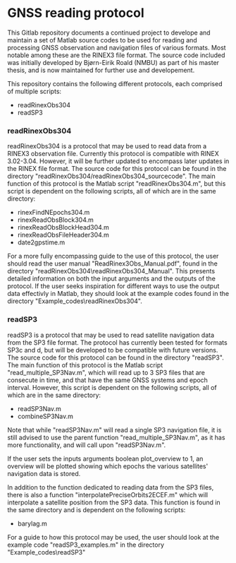 # GNSS reading protocol

This Gitlab repository documents a continued project to develope and maintain a 
set of Matlab source codes to be used for reading and processing GNSS 
observation and navigation files of various formats. Most notable among these 
are the RINEX3 file format. The source code included was initially developed by 
Bjørn-Eirik Roald (NMBU) as part of his master thesis, and is now maintained 
for further use and developement.

This repository contains the following different protocols, each comprised of 
multiple scripts:

- readRinexObs304
- readSP3


### readRinexObs304

readRinexObs304 is a protocol that may be used to read data from a RINEX3 
observation file. Currently this protocol is compatible with RINEX 3.02-3.04.
However, it will be further updated to encompass later updates in the RINEX 
file format. The source code for this protocol can be found in the directory
"readRinexObs304/readRinexObs304_sourcecode". The main function of this protocol is the Matlab script 
"readRinexObs304.m", but this script is dependent on the following scripts, all
of which are in the same directory:

- rinexFindNEpochs304.m
- rinexReadObsBlock304.m
- rinexReadObsBlockHead304.m
- rinexReadObsFileHeader304.m
- date2gpstime.m 

For a more fully encompassing guide to the use of this protocol, the user should 
read the user manual "ReadRinex3Obs_Manual.pdf", found in the directory 
"readRinexObs304\readRinexObs304_Manual". This presents detailed information on 
both the input arguments and the outputs of the protocol. If the user seeks 
inspiration for different ways to use the output data effectivly in Matlab, 
they should look at the example codes found in the directory 
"Example_codes\readRinexObs304".   


### readSP3

readSP3 is a protocol that may be used to read satellite navigation data from 
the SP3 file format. The protocol has currently been tested for formats SP3c 
and d, but will be developed to be compatible with future versions. The source 
code for this protocol can be found in the directory "readSP3". The 
main function of this protocol is the Matlab script "read_multiple_SP3Nav.m", 
which will read up to 3 SP3 files that are consecute in time, and that have the 
same GNSS systems and epoch interval. However, this script is dependent on the 
following scripts, all of which are in the same directory:

- readSP3Nav.m
- combineSP3Nav.m

Note that while "readSP3Nav.m" will read a single SP3 navigation file, it is 
still advised to use the parent function "read_multiple_SP3Nav.m", as it has 
more functionality, and will call upon "readSP3Nav.m".

If the user sets the inputs arguments boolean plot_overview to 1, an overview 
will be plotted showing which epochs the various satellites' navigation 
data is stored.

In addition to the function dedicated to reading data from the SP3 files, there 
is also a function "interpolatePreciseOrbits2ECEF.m" which will interpolate a 
satellite position from the SP3 data. This function is found in the same 
directory and is dependent on the following scripts:

- barylag.m

For a guide to how this protocol may be used, the user should look at the 
example code "readSP3_examples.m" in the directory "Example_codes\readSP3"   
